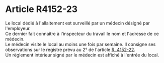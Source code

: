 # Article R4152-23

  
Le local dédié à l'allaitement est surveillé par un médecin désigné par l'employeur.   
Ce dernier fait connaître à l'inspecteur du travail le nom et l'adresse de ce médecin.   
Le médecin visite le local au moins une fois par semaine. Il consigne ses observations sur le registre prévu au 2° de l'article [R. 4152-22][1].   
Un règlement intérieur signé par le médecin est affiché à l'entrée du local.

 [1]: /affichCodeArticle.do?cidTexte=LEGITEXT000006072050&idArticle=LEGIARTI000018488429&dateTexte=&categorieLien=cid
